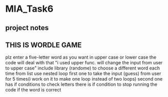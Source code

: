 # MIA_Task6
## project notes
## THIS IS WORDLE GAME
plz enter a five-letter word as you want in upper case or lower case the code will deal with that 
"i used upper func. will change the input from user to upper case"
include library (randome) to choose a different word each time from list
use nested loop first one to take the input (guess) from user for 5 times(i work on it to make one loop instead of two loops)
second one has if conditions to check letters
there is if condition to stop running the code if the word is correct
